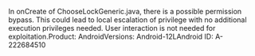 In onCreate of ChooseLockGeneric.java, there is a possible permission bypass. This could lead to local escalation of privilege with no additional execution privileges needed. User interaction is not needed for exploitation.Product: AndroidVersions: Android-12LAndroid ID: A-222684510